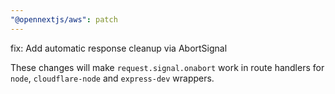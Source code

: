 ```yaml
---
"@opennextjs/aws": patch
---
```


fix: Add automatic response cleanup via AbortSignal

These changes will make `request.signal.onabort` work in route handlers for `node`, `cloudflare-node` and `express-dev` wrappers.